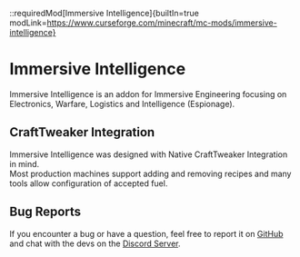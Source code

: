 ::requiredMod[Immersive Intelligence]{builtIn=true modLink=https://www.curseforge.com/minecraft/mc-mods/immersive-intelligence}

# Immersive Intelligence

Immersive Intelligence is an addon for Immersive Engineering focusing on Electronics, Warfare, Logistics and Intelligence (Espionage).

## CraftTweaker Integration

Immersive Intelligence was designed with Native CraftTweaker Integration in mind.   
Most production machines support adding and removing recipes and many tools allow configuration of accepted fuel.

## Bug Reports

If you encounter a bug or have a question, feel free to report it on [GitHub](https://github.com/Pabilo8/ImmersiveIntelligence/issues) and chat with the devs on the [Discord Server](https://discord.gg/teMfm3R).
